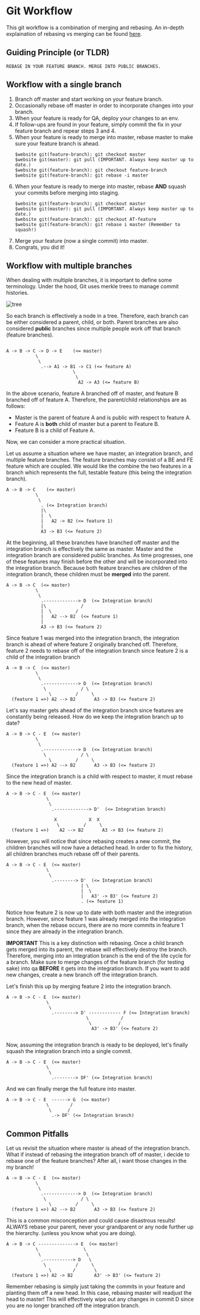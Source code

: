 # Git Workflow
This git workflow is a combination of merging and rebasing. An in-depth explaination of rebasing vs merging can be found [here](https://github.com/Souloist/rebase-git-workflow/tree/master/rebasing-explained).

## Guiding Principle (or TLDR)

	REBASE IN YOUR FEATURE BRANCH. MERGE INTO PUBLIC BRANCHES.
 
## Workflow with a single branch 

1. Branch off master and start working on your feature branch.
2. Occasionally rebase off master in order to incorporate changes into your branch.
3. When your feature is ready for QA, deploy your changes to an env.
4. If follow-ups are found in your feature, simply commit the fix in your feature branch and repear steps 3 and 4.
5. When your feature is ready to merge into master, rebase master to make sure your feature branch is ahead.
	```
	$website git(feature-branch): git checkout master
	$website git(master): git pull (IMPORTANT. Always keep master up to date.)
	$website git(feature-branch): git checkout feature-branch
	$website git(feature-branch): git rebase -i master
	```
6. When your feature is ready to merge into master, rebase **AND** squash your commits before merging into staging.
	```
	$website git(feature-branch): git checkout master
	$website git(master): git pull (IMPORTANT. Always keep master up to date.)
	$website git(feature-branch): git checkout AT-feature
	$website git(feature-branch): git rebase i master (Remember to squash!)
	```
7. Merge your feature (now a single commit) into master.
8. Congrats, you did it!

## Workflow with multiple branches

When dealing with multiple branches, it is important to define some terminology. Under the hood, Git uses merkle trees to manage commit histories.

![tree](http://shirtigo.co/wp-content/uploads/2016/03/trees.jpg)

So each branch is effectively a node in a tree. Therefore, each branch can be either considered a parent, child, or both. Parent branches are also considered **public** branches since multiple people work off that branch (feature branches).

```

A -> B -> C -> D -> E    (<= master)
           \                 
            \                 
             .--> A1 -> B1 -> C1 (<= feature A)
                         \                 
                          \
                           A2 -> A3 (<= feature B)
```

In the above scenario, feature A branched off of master, and feature B branched off of feature A. Therefore, the parent/child relationships are as follows:

* Master is the parent of feature A and is public with respect to feature A. 
* Feature A is **both** child of master but a parent to Feature B.
* Feature B is a child of Feature A.
                    
Now, we can consider a more practical situation.

Let us assume a situation where we have master, an integration branch, and multiple feature branches. The feature branches may consist of a BE and FE feature which are coupled. We would like the combine the two features in a branch which represents the full, testable feature (this being the integration branch).

```
A -> B -> C    (<= master)
           \                 
            \                 
             . (<= Integration branch)
             |\                 
             |  \
             |   A2 -> B2 (<= feature 1)
             | 
             A3 -> B3 (<= feature 2)
```

At the beginning, all these branches have branched off master and the integration branch is effectively the same as master. Master and the integration branch are considered public branches. As time progresses, one of these features may finish before the other and will be incorporated into the integration branch. Because both feature branches are children of the integration branch, these children must be **merged** into the parent.

```
A -> B -> C  (<= master)
           \                 
            \                 
             .-------------> D  (<= Integration branch)
             |\             /     
             |  \         /
             |   A2 --> B2  (<= feature 1)
             | 
             A3 -> B3 (<= feature 2)
```

Since feature 1 was merged into the integration branch, the integration branch is ahead of where feature 2 originally branched off. Therefore, feature 2 needs to rebase off of the integration branch since feature 2 is a child of the integration branch

```
A -> B -> C  (<= master)
           \                 
            \                 
             .-------------> D  (<= Integration branch)
              \             / \    
                \         /     \   
  (feature 1 =>) A2 --> B2       A3 -> B3 (<= feature 2)           
```

Let's say master gets ahead of the integration branch since features are constantly being released. How do we keep the integration branch up to date? 

```
A -> B -> C - E  (<= master)
           \                 
            \                 
             .-------------> D  (<= Integration branch)
              \             / \    
                \         /     \   
  (feature 1 =>) A2 --> B2       A3 -> B3 (<= feature 2)          
```

Since the integration branch is a child with respect to master, it must rebase to the new head of master.
```
A -> B -> C - E  (<= master)
               \                 
                \                 
                 .-------------> D'  (<= Integration branch)
                  
                  X            X  X   
                   \         /     \   
  (feature 1 =>)    A2 --> B2       A3 -> B3 (<= feature 2)          
```

However, you will notice that since rebasing creates a new commit, the children branches will now have a detached head. In order to fix the history, all children branches much rebase off of their parents. 

```
A -> B -> C - E  (<= master)
               \                 
                \                 
                 .--------> D'  (<= Integration branch)
                            | \   
                            |  \   
                            |   A3' -> B3' (<= feature 2)   
                            . (<= feature 1) 
```

Notice how feature 2 is now up to date with both master and the integration branch. However, since feature 1 was already merged into the integration branch, when the rebase occurs, there are no more commits in feature 1 since they are already in the integration branch. 

**IMPORTANT**
This is a key distinction with rebasing. Once a child branch gets merged into its parent, the rebase will effectively destroy the branch. Therefore, merging into an integration branch is the end of the life cycle for a branch. Make sure to merge changes of the feature branch (for testing sake) into qa **BEFORE** it gets into the integration branch. If you want to add new changes, create a new branch off the integration branch.

Let's finish this up by merging feature 2 into the integration branch.
```
A -> B -> C - E  (<= master)
               \                 
                \                 
                 .--------> D' ------------ F (<= Integration branch)
                              \            /
                               \          /
                                A3' -> B3' (<= feature 2)   
                       
```

Now, assuming the integration branch is ready to be deployed, let's finally squash the integration branch into a single commit.
```
A -> B -> C - E  (<= master)
               \                 
                \                 
                 .--------> DF' (<= Integration branch)                       
```

And we can finally merge the full feature into master.
```
A -> B -> C - E  ------> G  (<= master)
               \        /         
                \      /           
                 .-> DF' (<= Integration branch)                       
```

## Common Pitfalls

Let us revisit the situation where master is ahead of the integration branch. What if instead of rebasing the integration branch off of master, i decide to rebase one of the feature branches? After all, i want those changes in the my branch!

```
A -> B -> C - E  (<= master)
           \                 
            \                 
             .-------------> D  (<= Integration branch)
              \             / \    
                \         /     \   
  (feature 1 =>) A2 --> B2       A3 -> B3 (<= feature 2)          
```

This is a common misconception and could cause disastrous results! ALWAYS rebase your parent, never your grandparent or any node further up the hierarchy. (unless you know what you are doing). 
```
A -> B -> C --------------> E  (<= master)
           \                 \ 
            \                 \ 
             .-----------> D   \
              \           /     \    
                \        /       \   
  (feature 1 =>) A2 -> B2        A3' -> B3' (<= feature 2)          
```

Remember rebasing is simply just taking the commits in your feature and planting them off a new head. In this case, rebasing master will readjust the head to master! This will effectively wipe out any changes in commit D since you are no longer branched off the integration branch. 
